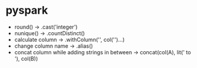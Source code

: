 # pyspark

- round() -> .cast('integer')
- nunique() -> .countDistinct()
- calculate column -> .withColumn('', col('')...)
- change column name -> .alias()
- concat column while adding strings in between -> concat(col(A), lit(' to '), col(B))
